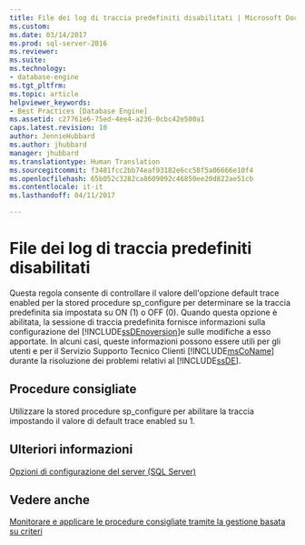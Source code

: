 ```yaml
---
title: File dei log di traccia predefiniti disabilitati | Microsoft Docs
ms.custom: 
ms.date: 03/14/2017
ms.prod: sql-server-2016
ms.reviewer: 
ms.suite: 
ms.technology:
- database-engine
ms.tgt_pltfrm: 
ms.topic: article
helpviewer_keywords:
- Best Practices [Database Engine]
ms.assetid: c27761e6-75ed-4ee4-a236-0cbc42e500a1
caps.latest.revision: 10
author: JennieHubbard
ms.author: jhubbard
manager: jhubbard
ms.translationtype: Human Translation
ms.sourcegitcommit: f3481fcc2bb74eaf93182e6cc58f5a06666e10f4
ms.openlocfilehash: 65b052c3282ca8609092c46850ee20d822ae51cb
ms.contentlocale: it-it
ms.lasthandoff: 04/11/2017

---
```

# <a name="default-trace-log-files-disabled"></a>File dei log di traccia predefiniti disabilitati
  Questa regola consente di controllare il valore dell'opzione default trace enabled per la stored procedure sp_configure per determinare se la traccia predefinita sia impostata su ON (1) o OFF (0). Quando questa opzione è abilitata, la sessione di traccia predefinita fornisce informazioni sulla configurazione del [!INCLUDE[ssDEnoversion](../../includes/ssdenoversion-md.md)]e sulle modifiche a esso apportate. In alcuni casi, queste informazioni possono essere utili per gli utenti e per il Servizio Supporto Tecnico Clienti [!INCLUDE[msCoName](../../includes/msconame-md.md)] durante la risoluzione dei problemi relativi al [!INCLUDE[ssDE](../../includes/ssde-md.md)].  
  
## <a name="best-practices-recommendations"></a>Procedure consigliate  
 Utilizzare la stored procedure sp_configure per abilitare la traccia impostando il valore di default trace enabled su 1.  
  
## <a name="for-more-information"></a>Ulteriori informazioni  
 [Opzioni di configurazione del server &#40;SQL Server&#41;](../../database-engine/configure-windows/server-configuration-options-sql-server.md)  
  
## <a name="see-also"></a>Vedere anche  
 [Monitorare e applicare le procedure consigliate tramite la gestione basata su criteri](../../relational-databases/policy-based-management/monitor-and-enforce-best-practices-by-using-policy-based-management.md)  
  
  
